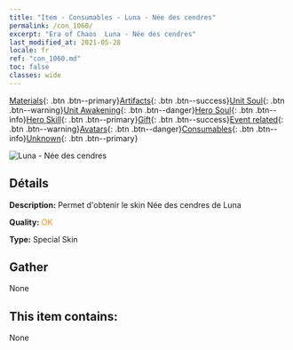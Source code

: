 ```yaml
---
title: "Item - Consumables - Luna - Née des cendres"
permalink: /con_1060/
excerpt: "Era of Chaos  Luna - Née des cendres"
last_modified_at: 2021-05-28
locale: fr
ref: "con_1060.md"
toc: false
classes: wide
---
```

 [Materials](/ItemsFR/){: .btn .btn--primary}[Artifacts](/ItemsFR/Artifacts/){: .btn .btn--success}[Unit Soul](/ItemsFR/UnitSoul/){: .btn .btn--warning}[Unit Awakening](/ItemsFR/UnitAwakening/){: .btn .btn--danger}[Hero Soul](/ItemsFR/HeroSoul/){: .btn .btn--info}[Hero Skill](/ItemsFR/HeroSkill/){: .btn .btn--primary}[Gift](/ItemsFR/Gift/){: .btn .btn--success}[Event related](/ItemsFR/Events/){: .btn .btn--warning}[Avatars](/ItemsFR/Avatars/){: .btn .btn--danger}[Consumables](/ItemsFR/Consumables/){: .btn .btn--info}[Unknown](/ItemsFR/Unknown/){: .btn .btn--primary}

 ![Luna - Née des cendres](/images/h/h_Luna3.jpg)

## Détails
 **Description:** Permet d'obtenir le skin Née des cendres de Luna

 **Quality:** <span style="color: #FF8C00">OK</span>

 **Type:** Special Skin

## Gather

  None

## This item contains:

  None

